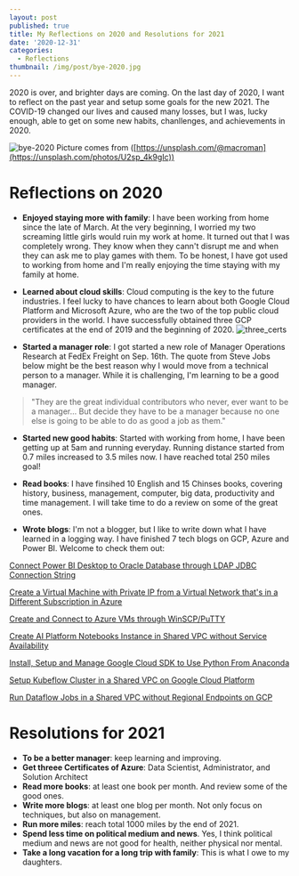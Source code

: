 ```yaml
---
layout: post
published: true
title: My Reflections on 2020 and Resolutions for 2021
date: '2020-12-31'
categories:
  - Reflections
thumbnail: /img/post/bye-2020.jpg
---
```

2020 is over, and brighter days are coming. On the last day of 2020, I want to reflect on the past year and setup some goals for the new 2021. The COVID-19 changed our lives and caused many losses, but I was, lucky enough, able to get on some new habits, chanllenges, and achievements in 2020.

<!--more-->

![bye-2020]({{site.baseurl}}/img/post/bye-2020.jpg)
Picture comes from ([https://unsplash.com/@macroman](https://unsplash.com/photos/U2sp_4k9gIc))

# Reflections on 2020

- **Enjoyed staying more with family**: I have been working from home since the late of March. At the very beginning, I worried my two screaming little girls would ruin my work at home. It turned out that I was completely wrong. They know when they cann't disrupt me and when they can ask me to play games with them. To be honest, I have got used to working from home and I'm really enjoying the time staying with my family at home.

- **Learned about cloud skills**: Cloud computing is the key to the future industries. I feel lucky to have chances to learn about both Google Cloud Platform and Microsoft Azure, who are the two of the top public cloud providers in the world. I have successfully obtained three GCP certificates at the end of 2019 and the beginning of 2020.
![three_certs]({{site.baseurl}}/img/post/ThreeCerts.JPG)

- **Started a manager role**: I got started a new role of Manager Operations Research at FedEx Freight on Sep. 16th. The quote from Steve Jobs below might be the best reason why I would move from a technical person to a manager. While it is challenging, I'm learning to be a good manager.

> "They are the great individual contributors who never, ever want to be a manager... But decide they have to be a manager because no one else is going to be able to do as good a job as them."

- **Started new good habits**: Started with working from home, I have been getting up at 5am and running everyday. Running distance started from 0.7 miles increased to 3.5 miles now. I have reached total 250 miles goal!

- **Read books**: I have finsihed 10 English and 15 Chinses books, covering history, business, management, computer, big data, productivity and time management. I will take time to do a review on some of the great ones.

- **Wrote blogs**: I'm not a blogger, but I like to write down what I have learned in a logging way. I have finished 7 tech blogs on GCP, Azure and Power BI. Welcome to check them out:

[Connect Power BI Desktop to Oracle Database through LDAP JDBC Connection String](https://leifengblog.net/blog/connect-power-bi-desktop-to-oracle-database-through-ldap-jdbc-connection-string/)

[Create a Virtual Machine with Private IP from a Virtual Network that's in a Different Subscription in Azure](https://leifengblog.net/blog/create-a-virtual-machine-with-private-ip-from-a-virtual-network/)

[Create and Connect to Azure VMs through WinSCP/PuTTY](https://leifengblog.net/blog/create-and-connect-to-azure-vm-under-company-proxy/)

[Create AI Platform Notebooks Instance in Shared VPC without Service Availability](https://leifengblog.net/blog/create-ai-platform-notebooks-instance-in-shared-vpc-without-service-availability/)

[Install, Setup and Manage Google Cloud SDK to Use Python From Anaconda](https://leifengblog.net/blog/Installing-Google-Cloud-SDK-to-Use-Python-from-Anaconda/)

[Setup Kubeflow Cluster in a Shared VPC on Google Cloud Platform](https://leifengblog.net/blog/setup-kubeflow-cluster-in-shared-vpc-on-google-cloud-platform/)

[Run Dataflow Jobs in a Shared VPC without Regional Endpoints on GCP](https://leifengblog.net/blog/run-dataflow-jobs-in-a-shared-vpc-on-gcp/)

# Resolutions for 2021

- **To be a better manager**: keep learning and improving.
- **Get threee Certificates of Azure**: Data Scientist, Administrator, and Solution Architect
- **Read more books**: at least one book per month. And review some of the good ones.
- **Write more blogs**: at least one blog per month. Not only focus on techniques, but also on management. 
- **Run more miles**: reach total 1000 miles by the end of 2021. 
- **Spend less time on political medium and news**. Yes, I think political medium and news are not good for health, neither physical nor mental.
- **Take a long vacation for a long trip with family**: This is what I owe to my daughters.



